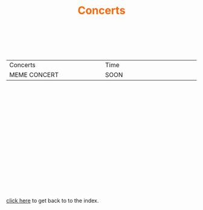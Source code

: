 <h1 style="text-align: center;"><span style="color: #ff6600;">Concerts</span></h1>
<p>&nbsp;</p>
<p>&nbsp;</p>
<p>&nbsp;</p>
<table style="height: 285px;" width="530">
<tbody>
<tr>
<td style="width: 258.021px;">Concerts</td>
<td style="width: 258.021px;">Time</td>
</tr>
<tr>
<td style="width: 258.021px;">MEME CONCERT</td>
<td style="width: 258.021px;">SOON</td>
</tr>
</tbody>
</table>
<p>&nbsp;</p>
<p>&nbsp;</p>
<p><a href="https://farmergamer2437.github.io/Hub2/">click here</a>&nbsp;to get back to to the index.</p>
